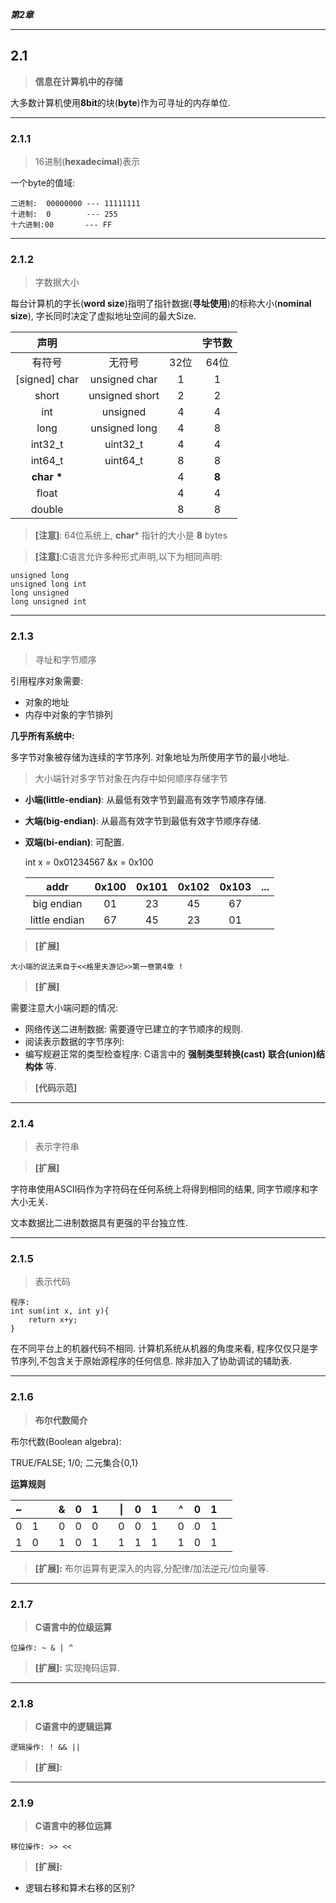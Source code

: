 ***第2章***

-----
## 2.1

> **信息在计算机中的存储**

大多数计算机使用**8bit**的块(**byte**)作为可寻址的内存单位.


-----
### 2.1.1

> 16进制(**hexadecimal**)表示

一个byte的值域:

    二进制:  00000000 --- 11111111
    十进制:  0        --- 255
    十六进制:00       --- FF


-----
### 2.1.2

> 字数据大小

每台计算机的字长(**word size**)指明了指针数据(**寻址使用**)的标称大小(**nominal size**), 字长同时决定了虚拟地址空间的最大Size.

|声明|||字节数|
|:---:|:---:|:---:|:---:|
|有符号|无符号|32位|64位|
|[signed] char|unsigned char|1|1|
|short|unsigned short|2|2|
|int|unsigned|4|4|
|long|unsigned long|4|8|
|int32_t|uint32_t|4|4|
|int64_t|uint64_t|8|8|
|**char \***||4|**8**|
|float||4|4|
|double||8|8|

> **[注意]**: 64位系统上, **char*** 指针的大小是 **8** bytes

> **[注意]**:C语言允许多种形式声明,以下为相同声明: 

    unsigned long
    unsigned long int
    long unsigned
    long unsigned int


-----
### 2.1.3

> 寻址和字节顺序

引用程序对象需要:

- 对象的地址
- 内存中对象的字节排列

**几乎所有系统中:**

多字节对象被存储为连续的字节序列.
对象地址为所使用字节的最小地址.

> 大小端针对多字节对象在内存中如何顺序存储字节

- **小端(little-endian)**: 从最低有效字节到最高有效字节顺序存储.
- **大端(big-endian)**: 从最高有效字节到最低有效字节顺序存储.

- **双端(bi-endian)**: 可配置.

    int x = 0x01234567
    &x = 0x100

    |addr|0x100|0x101|0x102|0x103|...|
    |:---:|:---:|:---:|:---:|:---:|:---:|
    |big endian|01|23|45|67||
    |little endian|67|45|23|01||

> **[扩展]**

    大小端的说法来自于<<格里夫游记>>第一卷第4章 !

> **[扩展]**

需要注意大小端问题的情况:

- 网络传送二进制数据: 需要遵守已建立的字节顺序的规则.
- 阅读表示数据的字节序列: 
- 编写规避正常的类型检查程序: C语言中的 **强制类型转换(cast)** **联合(union)结构体** 等.

> **[代码示范]**


-----
### 2.1.4

> 表示字符串

> **[扩展]**

字符串使用ASCII码作为字符码在任何系统上将得到相同的结果, 同字节顺序和字大小无关.

文本数据比二进制数据具有更强的平台独立性.


-----
### 2.1.5

> 表示代码

    程序:
    int sum(int x, int y){
        return x+y;
    }

在不同平台上的机器代码不相同.
计算机系统从机器的角度来看, 程序仅仅只是字节序列,不包含关于原始源程序的任何信息. 除非加入了协助调试的辅助表.


-----
### 2.1.6

> **布尔代数简介**

布尔代数(Boolean algebra):

TRUE/FALSE; 1/0; 二元集合{0,1}


**运算规则**

|~|||&|0|1||\||0|1||^|0|1|| 
|:-:|:-:|:-:|:-:|:-:|:-:|:-:|:-:|:-:|:-:|:-:|:-:|:-:|:-:|:-:| 
|0|1||0|0|0||0|0|1||0|0|1|| 
|1|0||1|0|1||1|1|1||1|0|1|| 


> **[扩展]:** 布尔运算有更深入的内容,分配律/加法逆元/位向量等.


-----
### 2.1.7

> **C语言中的位级运算**

    位操作: ~ & | ^

> **[扩展]:** 实现掩码运算.


-----
### 2.1.8

> **C语言中的逻辑运算**

    逻辑操作: ! && || 

> **[扩展]:**


-----
### 2.1.9

> **C语言中的移位运算**

    移位操作: >> <<

> **[扩展]:**

- 逻辑右移和算术右移的区别?



